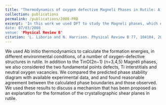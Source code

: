 ```yaml
---
title: "Thermodynamics of oxygen defective Magneli Phases in Rutile: A First Principles Study"
collection: publications
permalink: /publications/2008-PRB
excerpt: 'In this work we used DFT to study the Magneli phases, which oxigen-defective structures that appear in rutile, and proposed a mechanism for their formation.   
date: 07/03/2008
venue: 'Physical Review B'
citation: 'L. Liborio and N. Harrison. Physical Review B 77, 104104, 2008'
---
```

We used Ab initio thermodynamics to calculate the formation energies, in different environmental conditions, of a number of oxygen-defective structures in rutile. In addition to the TinO(2n−1) (n=3,4,5) Magnéli phases, we also considered the two fundamental points defects, Ti interstitials and neutral oxygen vacancies. We compared the predicted phase stability diagram with available experimental data, and and found reasonable agreement between the calculated phase boundaries and those observed. We used these results to discuss a mechanism that has been proposed as an explanation for the formation of the crystallographic shear planes in rutile.
